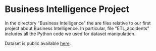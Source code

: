 # Business Intelligence Project
In the directory "Business Intelligence" the are files relative to our first project about Business Intelligence.
In particular, file "ETL_accidents" includes all the Python code we used for dataset manipulation.

Dataset is public available [here](https://www.kaggle.com/datasets/sobhanmoosavi/us-accidents?resource=download). 